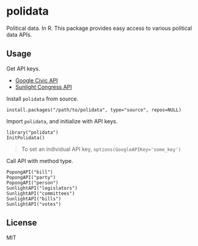 # polidata

Political data. In R.
This package provides easy access to various political data APIs.

## Usage

Get API keys.

- [Google Civic API](https://developers.google.com/civic-information/docs/using_api)
- [Sunlight Congress API](http://sunlightfoundation.com/api/accounts/register/)

Install `polidata` from source.

    install.packages("/path/to/polidata", type="source", repos=NULL)

Import `polidata`, and initialize with API keys.

    library("polidata")
    InitPolidata()

> To set an individual API key, `options(GoogleAPIKey='some_key')`

Call API with method type.

    PopongAPI("bill")
    PopongAPI("party")
    PopongAPI("person")
    SunlightAPI("legislators")
    SunlightAPI("committees")
    SunlightAPI("bills")
    SunlightAPI("votes")

## License
MIT
